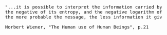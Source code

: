 <pre>
  "...it is possible to interpret the information carried by a message as essentially 
  the negative of its entropy, and the negative logarithm of its probability. That is, 
  the more probable the message, the less information it gives."
  
  Norbert Wiener, "The Human use of Human Beings", p.21
</pre>
